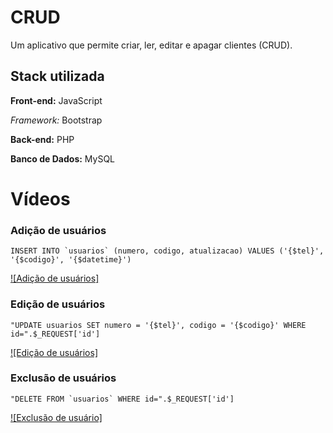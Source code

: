 # CRUD

Um aplicativo que permite criar, ler, editar e apagar clientes (CRUD).

## Stack utilizada

**Front-end:** JavaScript

*Framework:* Bootstrap

**Back-end:** PHP

**Banco de Dados:** MySQL

# Vídeos

### Adição de usuários

```INSERT INTO `usuarios` (numero, codigo, atualizacao) VALUES ('{$tel}', '{$codigo}', '{$datetime}')```

[![Adição de usuários]](https://github.com/elder-ramos/crud_php/assets/99875876/7c01aa02-faae-4e59-a3de-37a076748cfe)


### Edição de usuários

```"UPDATE usuarios SET numero = '{$tel}', codigo = '{$codigo}' WHERE id=".$_REQUEST['id']```

[![Edição de usuários]](https://github.com/elder-ramos/crud_php/assets/99875876/05c9c997-2d07-4aa7-ab80-d721fa603c2b)

### Exclusão de usuários

```"DELETE FROM `usuarios` WHERE id=".$_REQUEST['id']```

[![Exclusão de usuário]](https://github.com/elder-ramos/crud_php/assets/99875876/ea17e3d0-5649-46e0-ba23-d12d9594410a)
